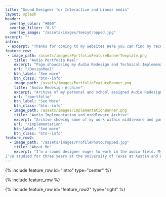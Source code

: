 ```yaml
---
title: "Sound Designer for Interactive and Linear media"
layout: splash
header: 
  overlay_color: "#000"
  overlay_filter: "0.5"
  overlay_image: "/assets/images/YeezyCropped.jpg"
excerpt: ""
intro:
 - excerpt: "Thanks for coming to my website! Here you can find my recent work as well as personal projects I've worked on. This will include redesigns of gameplay, cinematics, and videos showcasing FMOD and WWise projects."
feature_row: 
 - image_path: /assets/images/PortfolioFeatureBannerTemplate.png
    title: "Audio Portfolio Reel"
    excerpt: "Page showcasing my Audio Redesign and Technical Implemenation Reel"
    url: "/DesignReel"
    btn_label: "See more"
    btn_class: "btn--info"
  - image_path: /assets/images/PortfolioFeatureBanner.png
    title: "Audio Redesign Archive"
    excerpt: "Archive of my personal and school assigned Audio Redesigns to showcase my ability. "
    url: "/portfolio"
    btn_label: "See More"
    btn_class: "btn--info"
  - image_path: /assets/images/ImplementationBanner.png
    title: "Audio Implementation and middleware Archive"
    excerpt: "Archive showing some of my work within middleware and game engines from FMOD and WWise to Unreal and Unity"
    url: "/implementation"
    btn_label: "See more"
    btn_class: "btn--info"
feature_row2:
  - image_path: "/assets/images/ProfilePhotoCropped.jpg"
    title: "About Me"
    excerpt: "I'm a sound designer eager to work in the audio field. My professional interests include both interactive and passive mediums.
I've studied for three years at the University of Texas at Austin and decided to take a break to focus on developing my personal portfolio and audio skills."
---
```


 {% include feature_row id="intro" type="center" %}
 
 {% include feature_row %}

 {% include feature_row id="feature_row2" type="right" %}
